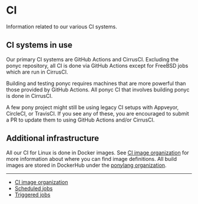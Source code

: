 # CI

Information related to our various CI systems.

## CI systems in use

Our primary CI systems are GitHub Actions and CirrusCI. Excluding the ponyc repository, all CI is done via GitHub Actions except for FreeBSD jobs which are run in CirrusCI.

Building and testing ponyc requires machines that are more powerful than those provided by GitHub Actions. All ponyc CI that involves building ponyc is done in CirrusCI.

A few pony project might still be using legacy CI setups with Appveyor, CircleCI, or TravisCI. If you see any of these, you are encouraged to submit a PR to update them to using GitHub Actions and/or CirrusCI.

## Additional infrastructure

All our CI for Linux is done in Docker images. See [CI image organization](ci-image-organization.md) for more information about where you can find image definitions. All build images are stored in DockerHub under the [ponylang organization](https://hub.docker.com/u/ponylang).

---

- [CI image organization](ci-image-organization.md)
- [Scheduled jobs](scheduled-jobs.md)
- [Triggered jobs](triggered-jobs.md)

